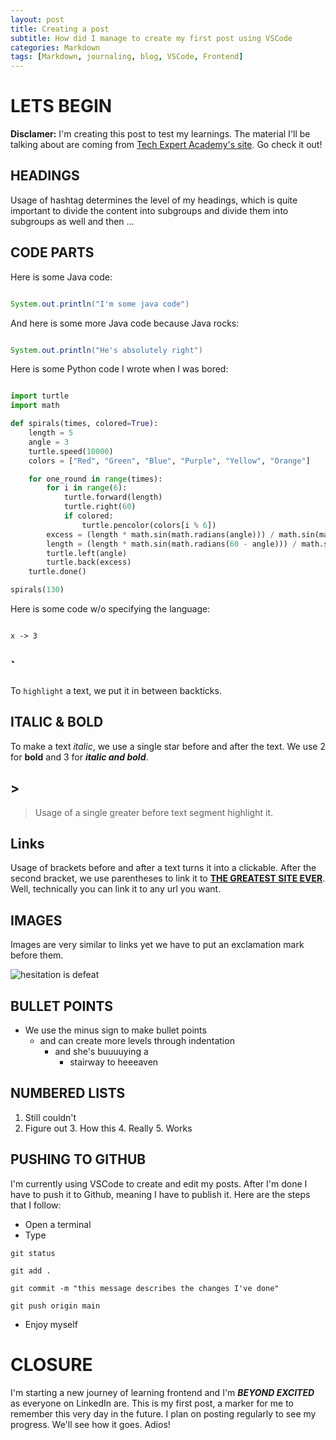```yaml
---
layout: post
title: Creating a post
subtitle: How did I manage to create my first post using VSCode
categories: Markdown
tags: [Markdown, journaling, blog, VSCode, Frontend]
---
```


# LETS BEGIN

**Disclamer:** I'm creating this post to test my learnings. The material I'll be talking about are coming from [Tech Expert Academy's site](https://tea-berlin.github.io/markdown/2022/02/12/document-your-learnings.html#h-create-a-post). Go check it out!

## HEADINGS

Usage of hashtag determines the level of my headings, which is quite important to divide the content into subgroups and divide them into subgroups as well and then ...

## CODE PARTS

Here is some Java code:

```Java

System.out.println("I'm some java code")

```

And here is some more Java code because Java rocks:

```Java

System.out.println("He's absolutely right")

```

Here is some Python code I wrote when I was bored:

```Python

import turtle
import math

def spirals(times, colored=True):
    length = 5
    angle = 3
    turtle.speed(10000)
    colors = ["Red", "Green", "Blue", "Purple", "Yellow", "Orange"]

    for one_round in range(times):
        for i in range(6):
            turtle.forward(length)
            turtle.right(60)
            if colored:
                turtle.pencolor(colors[i % 6])
        excess = (length * math.sin(math.radians(angle))) / math.sin(math.radians(120))
        length = (length * math.sin(math.radians(60 - angle))) / math.sin(math.radians(120)) + excess
        turtle.left(angle)
        turtle.back(excess)
    turtle.done()

spirals(130)

```

Here is some code w/o specifying the language:

```

x -> 3

```

## `

To `highlight` a text, we put it in between backticks.

## ITALIC & BOLD 

To make a text *italic*, we use a single star before and after the text. We use 2 for **bold** and 3 for ***italic and bold***.

## >

> Usage of a single greater before text segment highlight it.

## Links

Usage of brackets before and after a text turns it into a clickable. After the second bracket, we use parentheses to link it to [**THE GREATEST SITE EVER**](https://open.spotify.com/user/onattanriover?si=c6329642c5f34864). Well, technically you can link it to any url you want.

## IMAGES

Images are very similar to links yet we have to put an exclamation mark before them.

![hesitation is defeat](https://i.insider.com/5c951ced16c958189c5c3b4c?width=700)

## BULLET POINTS

- We use the minus sign to make bullet points
    - and can create more levels through indentation
        - and she's buuuuying a
            - stairway to heeeaven

## NUMBERED LISTS

1. Still couldn't
  2. Figure out
    3. How this
      4. Really
        5. Works
        

## PUSHING TO GITHUB

I'm currently using VSCode to create and edit my posts. After I'm done I have to push it to Github, meaning I have to publish it. Here are the steps that I follow:

- Open a terminal
- Type

```
git status

git add .

git commit -m "this message describes the changes I've done"

git push origin main
```

- Enjoy myself

# CLOSURE

I'm starting a new journey of learning frontend and I'm ***BEYOND EXCITED*** as everyone on LinkedIn are. This is my first post, a marker for me to remember this very day in the future. I plan on posting regularly to see my progress. We'll see how it goes. Adios!
